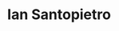 ---
avatar: /images/people/iansantopietro.jpg
avatar_small: /images/people/iansantopietro_small.jpg
bio: Pop_OS User, Developer, Designer. GNOME Foundation Member.
gplus: null
homepage: null
instagram: null
linkedin: null
title: Ian Santopietro
twitter: https://twitter.com/isantop
type: guest
username: iansantopietro
youtube: null
---